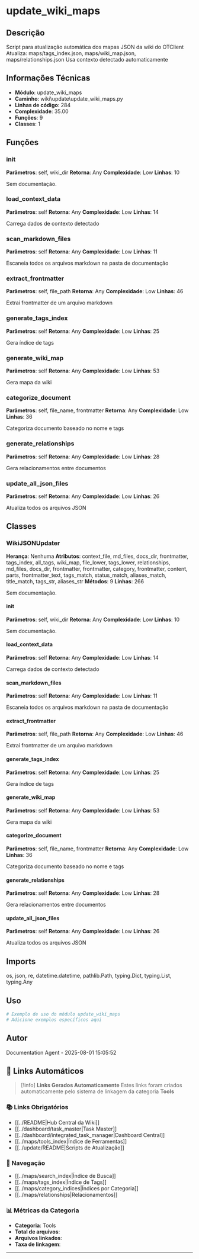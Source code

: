 # update_wiki_maps

## Descrição

Script para atualização automática dos mapas JSON da wiki do OTClient
Atualiza: maps/tags_index.json, maps/wiki_map.json, maps/relationships.json
Usa contexto detectado automaticamente

## Informações Técnicas

- **Módulo**: update_wiki_maps
- **Caminho**: wiki\update\update_wiki_maps.py
- **Linhas de código**: 284
- **Complexidade**: 35.00
- **Funções**: 9
- **Classes**: 1

## Funções

### __init__

**Parâmetros**: self, wiki_dir
**Retorna**: Any
**Complexidade**: Low
**Linhas**: 10

Sem documentação.

### load_context_data

**Parâmetros**: self
**Retorna**: Any
**Complexidade**: Low
**Linhas**: 14

Carrega dados de contexto detectado

### scan_markdown_files

**Parâmetros**: self
**Retorna**: Any
**Complexidade**: Low
**Linhas**: 11

Escaneia todos os arquivos markdown na pasta de documentação

### extract_frontmatter

**Parâmetros**: self, file_path
**Retorna**: Any
**Complexidade**: Low
**Linhas**: 46

Extrai frontmatter de um arquivo markdown

### generate_tags_index

**Parâmetros**: self
**Retorna**: Any
**Complexidade**: Low
**Linhas**: 25

Gera índice de tags

### generate_wiki_map

**Parâmetros**: self
**Retorna**: Any
**Complexidade**: Low
**Linhas**: 53

Gera mapa da wiki

### categorize_document

**Parâmetros**: self, file_name, frontmatter
**Retorna**: Any
**Complexidade**: Low
**Linhas**: 36

Categoriza documento baseado no nome e tags

### generate_relationships

**Parâmetros**: self
**Retorna**: Any
**Complexidade**: Low
**Linhas**: 28

Gera relacionamentos entre documentos

### update_all_json_files

**Parâmetros**: self
**Retorna**: Any
**Complexidade**: Low
**Linhas**: 26

Atualiza todos os arquivos JSON

## Classes

### WikiJSONUpdater

**Herança**: Nenhuma
**Atributos**: context_file, md_files, docs_dir, frontmatter, tags_index, all_tags, wiki_map, file_lower, tags_lower, relationships, md_files, docs_dir, frontmatter, frontmatter, category, frontmatter, content, parts, frontmatter_text, tags_match, status_match, aliases_match, title_match, tags_str, aliases_str
**Métodos**: 9
**Linhas**: 266

Sem documentação.

#### __init__

**Parâmetros**: self, wiki_dir
**Retorna**: Any
**Complexidade**: Low
**Linhas**: 10

Sem documentação.

#### load_context_data

**Parâmetros**: self
**Retorna**: Any
**Complexidade**: Low
**Linhas**: 14

Carrega dados de contexto detectado

#### scan_markdown_files

**Parâmetros**: self
**Retorna**: Any
**Complexidade**: Low
**Linhas**: 11

Escaneia todos os arquivos markdown na pasta de documentação

#### extract_frontmatter

**Parâmetros**: self, file_path
**Retorna**: Any
**Complexidade**: Low
**Linhas**: 46

Extrai frontmatter de um arquivo markdown

#### generate_tags_index

**Parâmetros**: self
**Retorna**: Any
**Complexidade**: Low
**Linhas**: 25

Gera índice de tags

#### generate_wiki_map

**Parâmetros**: self
**Retorna**: Any
**Complexidade**: Low
**Linhas**: 53

Gera mapa da wiki

#### categorize_document

**Parâmetros**: self, file_name, frontmatter
**Retorna**: Any
**Complexidade**: Low
**Linhas**: 36

Categoriza documento baseado no nome e tags

#### generate_relationships

**Parâmetros**: self
**Retorna**: Any
**Complexidade**: Low
**Linhas**: 28

Gera relacionamentos entre documentos

#### update_all_json_files

**Parâmetros**: self
**Retorna**: Any
**Complexidade**: Low
**Linhas**: 26

Atualiza todos os arquivos JSON

## Imports

os, json, re, datetime.datetime, pathlib.Path, typing.Dict, typing.List, typing.Any

## Uso

```python
# Exemplo de uso do módulo update_wiki_maps
# Adicione exemplos específicos aqui
```

## Autor

Documentation Agent - 2025-08-01 15:05:52

## 🔗 **Links Automáticos**

> [!info] **Links Gerados Automaticamente**
> Estes links foram criados automaticamente pelo sistema de linkagem da categoria **Tools**

### **📚 Links Obrigatórios**
- [[../README|Hub Central da Wiki]]
- [[../dashboard/task_master|Task Master]]
- [[../dashboard/integrated_task_manager|Dashboard Central]]
- [[../maps/tools_index|Índice de Ferramentas]]
- [[../update/README|Scripts de Atualização]]

### **🧭 Navegação**
- [[../maps/search_index|Índice de Busca]]
- [[../maps/tags_index|Índice de Tags]]
- [[../maps/category_indices|Índices por Categoria]]
- [[../maps/relationships|Relacionamentos]]

### **📊 Métricas da Categoria**
- **Categoria**: Tools
- **Total de arquivos**: <!-- Contador automático -->
- **Arquivos linkados**: <!-- Contador automático -->
- **Taxa de linkagem**: <!-- Percentual automático -->

---

